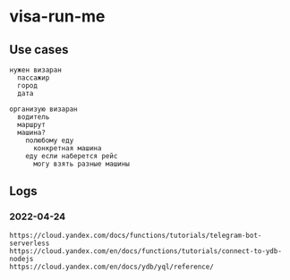 # visa-run-me

## Use cases

    нужен визаран
      пассажир
      город
      дата

    организую визаран
      водитель
      маршрут
      машина?
        полюбому еду
          конкретная машина
        еду если наберется рейс
          могу взять разные машины

## Logs

### 2022-04-24

    https://cloud.yandex.com/docs/functions/tutorials/telegram-bot-serverless
    https://cloud.yandex.com/en/docs/functions/tutorials/connect-to-ydb-nodejs
    https://cloud.yandex.com/en/docs/ydb/yql/reference/
